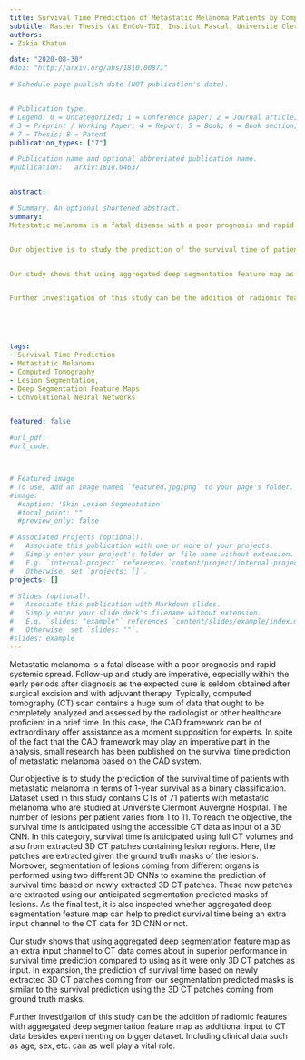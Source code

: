 ```yaml
---
title: Survival Time Prediction of Metastatic Melanoma Patients by Computed Tomography using Convolutional Neural Networks
subtitle: Master Thesis ​(At EnCoV-TGI, Institut Pascal, Universite Clermont Auvergne, France, August 2020)
authors:
- Zakia Khatun

date: "2020-08-30"
#doi: "http://arxiv.org/abs/1810.00871"

# Schedule page publish date (NOT publication's date).


# Publication type.
# Legend: 0 = Uncategorized; 1 = Conference paper; 2 = Journal article;
# 3 = Preprint / Working Paper; 4 = Report; 5 = Book; 6 = Book section;
# 7 = Thesis; 8 = Patent
publication_types: ["7"]

# Publication name and optional abbreviated publication name.
#publication: 	arXiv:1810.04637


abstract: 

# Summary. An optional shortened abstract.
summary: 
Metastatic melanoma is a fatal disease with a poor prognosis and rapid systemic spread. Follow-up and study are imperative, especially within the early periods after diagnosis as the expected cure is seldom obtained after surgical excision and with adjuvant therapy. Typically, computed tomography (CT) scan contains a huge sum of data that ought to be completely analyzed and assessed by the radiologist or other healthcare proficient in a brief time. In this case, the CAD framework can be of extraordinary offer assistance as a moment supposition for experts. In spite of the fact that the CAD framework may play an imperative part in the analysis, small research has been published on the survival time prediction of metastatic melanoma based on the CAD system.


Our objective is to study the prediction of the survival time of patients with metastatic melanoma in terms of 1-year survival as a binary classification. Dataset used in this study contains CTs of 71 patients with metastatic melanoma who are studied at Universite Clermont Auvergne Hospital. The number of lesions per patient varies from 1 to 11. To reach the objective, the survival time is anticipated using the accessible CT data as input of a 3D CNN. In this category, survival time is anticipated using full CT volumes and also from extracted 3D CT patches containing lesion regions. Here, the patches are extracted given the ground truth masks of the lesions. Moreover, segmentation of lesions coming from different organs is performed using two different 3D CNNs to examine the prediction of survival time based on newly extracted 3D CT patches. These new patches are extracted using our anticipated segmentation predicted masks of lesions. As the final test, it is also inspected whether aggregated deep segmentation feature map can help to predict survival time being an extra input channel to the CT data for 3D CNN or not.


Our study shows that using aggregated deep segmentation feature map as an extra input channel to CT data comes about in superior performance in survival time prediction compared to using as it were only 3D CT patches as input. In expansion, the prediction of survival time based on newly extracted 3D CT patches coming from our segmentation predicted masks is similar to the survival prediction using the 3D CT patches coming from ground truth masks.


Further investigation of this study can be the addition of radiomic features with aggregated deep segmentation feature map as additional input to CT data besides experimenting on bigger dataset. Including clinical data such as age, sex, etc. can as well play a vital role.





tags:
- Survival Time Prediction
- Metastatic Melanoma
- Computed Tomography
- Lesion Segmentation, 
- Deep Segmentation Feature Maps
- Convolutional Neural Networks


featured: false

#url_pdf:
#url_code: 



# Featured image
# To use, add an image named `featured.jpg/png` to your page's folder.
#image:
  #caption: 'Skin Lesion Segmentation'
  #focal_point: ""
  #preview_only: false

# Associated Projects (optional).
#   Associate this publication with one or more of your projects.
#   Simply enter your project's folder or file name without extension.
#   E.g. `internal-project` references `content/project/internal-project/index.md`.
#   Otherwise, set `projects: []`.
projects: []

# Slides (optional).
#   Associate this publication with Markdown slides.
#   Simply enter your slide deck's filename without extension.
#   E.g. `slides: "example"` references `content/slides/example/index.md`.
#   Otherwise, set `slides: ""`.
#slides: example
---
```

Metastatic melanoma is a fatal disease with a poor prognosis and rapid systemic spread. Follow-up and study are imperative, especially within the early periods after diagnosis as the expected cure is seldom obtained after surgical excision and with adjuvant therapy. Typically, computed tomography (CT) scan contains a huge sum of data that ought to be completely analyzed and assessed by the radiologist or other healthcare proficient in a brief time. In this case, the CAD framework can be of extraordinary offer assistance as a moment supposition for experts. In spite of the fact that the CAD framework may play an imperative part in the analysis, small research has been published on the survival time prediction of metastatic melanoma based on the CAD system.


Our objective is to study the prediction of the survival time of patients with metastatic melanoma in terms of 1-year survival as a binary classification. Dataset used in this study contains CTs of 71 patients with metastatic melanoma who are studied at Universite Clermont Auvergne Hospital. The number of lesions per patient varies from 1 to 11. To reach the objective, the survival time is anticipated using the accessible CT data as input of a 3D CNN. In this category, survival time is anticipated using full CT volumes and also from extracted 3D CT patches containing lesion regions. Here, the patches are extracted given the ground truth masks of the lesions. Moreover, segmentation of lesions coming from different organs is performed using two different 3D CNNs to examine the prediction of survival time based on newly extracted 3D CT patches. These new patches are extracted using our anticipated segmentation predicted masks of lesions. As the final test, it is also inspected whether aggregated deep segmentation feature map can help to predict survival time being an extra input channel to the CT data for 3D CNN or not.


Our study shows that using aggregated deep segmentation feature map as an extra input channel to CT data comes about in superior performance in survival time prediction compared to using as it were only 3D CT patches as input. In expansion, the prediction of survival time based on newly extracted 3D CT patches coming from our segmentation predicted masks is similar to the survival prediction using the 3D CT patches coming from ground truth masks.


Further investigation of this study can be the addition of radiomic features with aggregated deep segmentation feature map as additional input to CT data besides experimenting on bigger dataset. Including clinical data such as age, sex, etc. can as well play a vital role.
